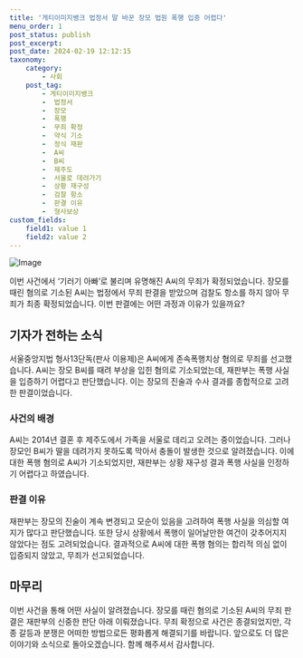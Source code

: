 ```yaml
---
title: '게티이미지뱅크 법정서 말 바꾼 장모 법원 폭행 입증 어렵다'
menu_order: 1
post_status: publish
post_excerpt: 
post_date: 2024-02-19 12:12:15
taxonomy:
    category:
        - 사회
    post_tag:
        - 게티이미지뱅크
        -  법정서
        -  장모
        -  폭행
        -  무죄 확정
        -  약식 기소
        -  정식 재판
        -  A씨
        -  B씨
        -  제주도
        -  서울로 데려가기
        -  상황 재구성
        -  검찰 항소
        -  판결 이유
        -  형사보상
custom_fields:
    field1: value 1
    field2: value 2
---
```


![Image](https://imgnews.pstatic.net/image/021/2024/02/13/0002620868_001_20240213061901054.jpg?type=w647)

이번 사건에서 ‘기러기 아빠’로 불리며 유명해진 A씨의 무죄가 확정되었습니다. 장모를 때린 혐의로 기소된 A씨는 법정에서 무죄 판결을 받았으며 검찰도 항소를 하지 않아 무죄가 최종 확정되었습니다. 이번 판결에는 어떤 과정과 이유가 있을까요?
## 기자가 전하는 소식
서울중앙지법 형사13단독(판사 이용제)은 A씨에게 존속폭행치상 혐의로 무죄를 선고했습니다. A씨는 장모 B씨를 때려 부상을 입힌 혐의로 기소되었는데, 재판부는 폭행 사실을 입증하기 어렵다고 판단했습니다. 이는 장모의 진술과 수사 결과를 종합적으로 고려한 판결이었습니다.
### 사건의 배경
A씨는 2014년 결혼 후 제주도에서 가족을 서울로 데리고 오려는 중이었습니다. 그러나 장모인 B씨가 딸을 데려가지 못하도록 막아서 충돌이 발생한 것으로 알려졌습니다. 이에 대한 폭행 혐의로 A씨가 기소되었지만, 재판부는 상황 재구성 결과 폭행 사실을 인정하기 어렵다고 하였습니다.
### 판결 이유
재판부는 장모의 진술이 계속 변경되고 모순이 있음을 고려하여 폭행 사실을 의심할 여지가 많다고 판단했습니다. 또한 당시 상황에서 폭행이 일어날만한 여건이 갖추어지지 않았다는 점도 고려되었습니다. 결과적으로 A씨에 대한 폭행 혐의는 합리적 의심 없이 입증되지 않았고, 무죄가 선고되었습니다.
## 마무리
이번 사건을 통해 어떤 사실이 알려졌습니다. 장모를 때린 혐의로 기소된 A씨의 무죄 판결은 재판부의 신중한 판단 아래 이뤄졌습니다. 무죄 확정으로 사건은 종결되었지만, 각종 갈등과 분쟁은 어떠한 방법으로든 평화롭게 해결되기를 바랍니다. 앞으로도 더 많은 이야기와 소식으로 돌아오겠습니다. 함께 해주셔서 감사합니다.
